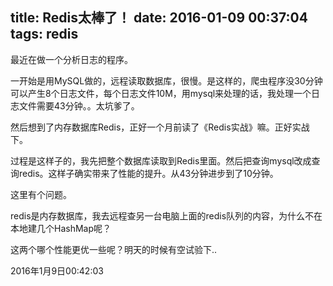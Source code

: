 title: Redis太棒了！
date: 2016-01-09 00:37:04
tags: redis
---
最近在做一个分析日志的程序。

一开始是用MySQL做的，远程读取数据库，很慢。是这样的，爬虫程序没30分钟可以产生8个日志文件，每个日志文件10M，用mysql来处理的话，我处理一个日志文件需要43分钟。。太坑爹了。

然后想到了内存数据库Redis，正好一个月前读了《Redis实战》嘛。正好实战下。

过程是这样子的，我先把整个数据库读取到Redis里面。然后把查询mysql改成查询redis。这样子确实带来了性能的提升。从43分钟进步到了10分钟。

这里有个问题。

redis是内存数据库，我去远程查另一台电脑上面的redis队列的内容，为什么不在本地建几个HashMap呢？

这两个哪个性能更优一些呢？明天的时候有空试验下..

2016年1月9日00:42:03